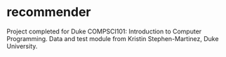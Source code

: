 # recommender
Project completed for Duke COMPSCI101: Introduction to Computer Programming. Data and test module from Kristin Stephen-Martinez, Duke University.
